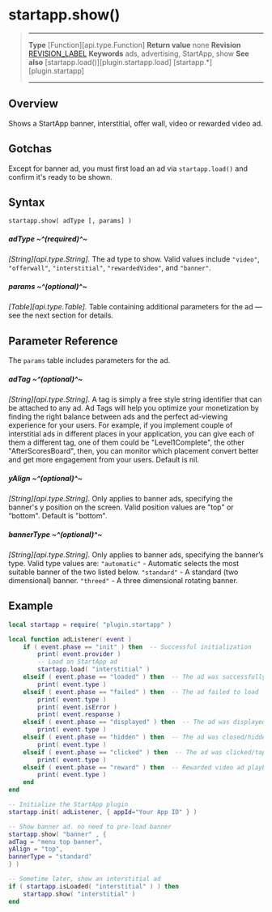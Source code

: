 # startapp.show()

> --------------------- ------------------------------------------------------------------------------------------
> __Type__              [Function][api.type.Function]
> __Return value__      none
> __Revision__          [REVISION_LABEL](REVISION_URL)
> __Keywords__          ads, advertising, StartApp, show
> __See also__          [startapp.load()][plugin.startapp.load]
>						[startapp.*][plugin.startapp]
> --------------------- ------------------------------------------------------------------------------------------


## Overview

Shows a StartApp banner, interstitial, offer wall, video or rewarded video ad.


## Gotchas

Except for banner ad, you must first load an ad via `startapp.load()` and confirm it's ready to be shown.


## Syntax

	startapp.show( adType [, params] )

##### adType ~^(required)^~
_[String][api.type.String]._ The ad type to show. Valid values include `"video"`, `"offerwall"`, `"interstitial"`, `"rewardedVideo"`, and `"banner"`.

##### params ~^(optional)^~
_[Table][api.type.Table]._ Table containing additional parameters for the ad — see the next section for details.


## Parameter Reference

The `params` table includes parameters for the ad.

##### adTag ~^(optional)^~
_[String][api.type.String]._ A tag is simply a free style string identifier that can be attached to any ad. Ad Tags will help you optimize your monetization by finding the right balance between ads and the perfect ad-viewing experience for your users. For example, if you implement couple of interstitial ads in different places in your application, you can give each of them a different tag, one of them could be "Level1Complete", the other "AfterScoresBoard", then, you can monitor which placement convert better and get more engagement from your users. Default is nil.

##### yAlign ~^(optional)^~
_[String][api.type.String]._ Only applies to banner ads, specifying the banner's y position on the screen. Valid position values are "top" or “bottom". Default is "bottom".

##### bannerType ~^(optional)^~
_[String][api.type.String]._ Only applies to banner ads, specifying the banner’s type. Valid type values are:
`"automatic"` - Automatic selects the most suitable banner of the two listed below.
`"standard"` - A standard (two dimensional) banner.
`"threed"` - A three dimensional rotating banner.


## Example

``````lua
local startapp = require( "plugin.startapp" )

local function adListener( event )
    if ( event.phase == "init" ) then  -- Successful initialization
        print( event.provider )
        -- Load an StartApp ad
        startapp.load( "interstitial" )
    elseif ( event.phase == "loaded" ) then  -- The ad was successfully loaded
        print( event.type )
    elseif ( event.phase == "failed" ) then  -- The ad failed to load
        print( event.type )
        print( event.isError )
        print( event.response )
    elseif ( event.phase == "displayed" ) then  -- The ad was displayed/played
        print( event.type )
    elseif ( event.phase == "hidden" ) then  -- The ad was closed/hidden
        print( event.type )
    elseif ( event.phase == "clicked" ) then  -- The ad was clicked/tapped
        print( event.type )
    elseif ( event.phase == "reward" ) then  -- Rewarded video ad playback completed
        print( event.type )
    end
end

-- Initialize the StartApp plugin
startapp.init( adListener, { appId="Your App ID" } )

-- Show banner ad. no need to pre-load banner
startapp.show( "banner" , {
adTag = "menu top banner",
yAlign = "top",
bannerType = "standard"
} )

-- Sometime later, show an interstitial ad
if ( startapp.isLoaded( "interstitial" ) ) then
    startapp.show( "interstitial" )
end
``````
